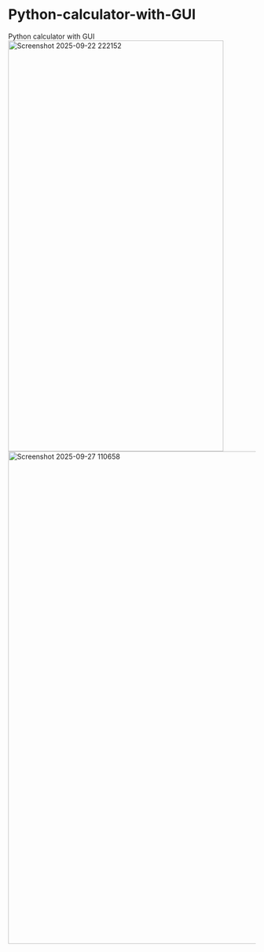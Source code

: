 # Python-calculator-with-GUI
Python calculator with GUI
<img width="438" height="834" alt="Screenshot 2025-09-22 222152" src="https://github.com/user-attachments/assets/fcf3d860-317e-4728-930f-35fec176cdfd" />
<img width="1912" height="1000" alt="Screenshot 2025-09-27 110658" src="https://github.com/user-attachments/assets/0f2a8eaa-3c20-433a-ae5d-b2833eb8f098" />

